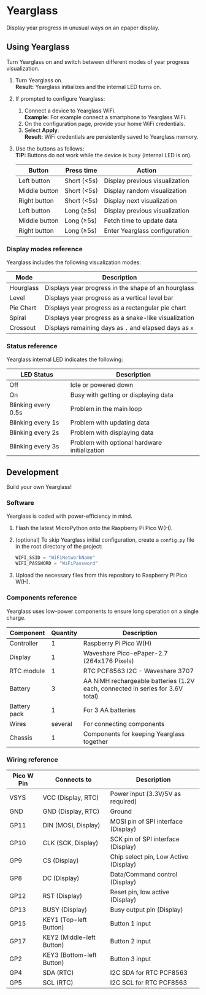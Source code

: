 # Yearglass

Display year progress in unusual ways on an epaper display.

## Using Yearglass

Turn Yearglass on and switch between different modes of year progress visualization.

1. Turn Yearglass on.  
    **Result:** Yearglass initializes and the internal LED turns on.
2. If prompted to configure Yearglass:
   1. Connect a device to Yearglass WiFi.  
    **Example:** For example connect a smartphone to Yearglass WiFi.
   2. On the configuration page, provide your home WiFi credentials.
   3. Select **Apply**.  
    **Result:** WiFi credentials are persistently saved to Yearglass memory.
3. Use the buttons as follows:  
    **TIP:** Buttons do not work while the device is busy (internal LED is on).

    | Button        | Press time  | Action                         |
    |---------------|-------------|--------------------------------|
    | Left button   | Short (<5s) | Display previous visualization |
    | Middle button | Short (<5s) | Display random visualization   |
    | Right button  | Short (<5s) | Display next visualization     |
    | Left button   | Long (≥5s)  | Display previous visualization |
    | Middle button | Long (≥5s)  | Fetch time to update data      |
    | Right button  | Long (≥5s)  | Enter Yearglass configuration  |

### Display modes reference

Yearglass includes the following visualization modes:

| Mode       | Description                                             |
|------------|---------------------------------------------------------|
| Hourglass  | Displays year progress in the shape of an hourglass     |
| Level      | Displays year progress as a vertical level bar          |
| Pie Chart  | Displays year progress as a rectangular pie chart       |
| Spiral     | Displays year progress as a snake-like visualization    |
| Crossout   | Displays remaining days as `.` and elapsed days as `x`  |

### Status reference

Yearglass internal LED indicates the following:

| LED Status                | Description                                   |
|---------------------------|-----------------------------------------------|
| Off                       | Idle or powered down                          |
| On                        | Busy with getting or displaying data          |
| Blinking every 0.5s       | Problem in the main loop                      |
| Blinking every 1s         | Problem with updating data                    |
| Blinking every 2s         | Problem with displaying data                  |
| Blinking every 3s         | Problem with optional hardware initialization |

## Development

Build your own Yearglass!

### Software

Yearglass is coded with power-efficiency in mind.

1. Flash the latest MicroPython onto the Raspberry Pi Pico W(H).
2. (optional) To skip Yearglass initial configuration, create a `config.py` file in the root directory of the project:  

    ```python
    WIFI_SSID = "WiFiNetworkName"
    WIFI_PASSWORD = "WiFiPassword"
    ```

3. Upload the necessary files from this repository to Raspberry Pi Pico W(H).

### Components reference

Yearglass uses low-power components to ensure long operation on a single charge.

| Component         | Quantity | Description                                                                    |
|-------------------|----------|--------------------------------------------------------------------------------|
| Controller        | 1        | Raspberry Pi Pico W(H)                                                         |
| Display           | 1        | Waveshare Pico-ePaper-2.7 (264x176 Pixels)                                     |
| RTC module        | 1        | RTC PCF8563 I2C - Waveshare 3707                                               |
| Battery           | 3        | AA NiMH rechargeable batteries (1.2V each, connected in series for 3.6V total) |
| Battery pack      | 1        | For 3 AA batteries                                                             |
| Wires             | several  | For connecting components                                                      |
| Chassis           | 1        | Components for keeping Yearglass together                                      |

### Wiring reference

| Pico W Pin      | Connects to                      | Description                              |
|-----------------|----------------------------------|------------------------------------------|
| VSYS            | VCC (Display, RTC)               | Power input (3.3V/5V as required)        |
| GND             | GND (Display, RTC)               | Ground                                   |
| GP11            | DIN (MOSI, Display)              | MOSI pin of SPI interface (Display)      |
| GP10            | CLK (SCK, Display)               | SCK pin of SPI interface (Display)       |
| GP9             | CS (Display)                     | Chip select pin, Low Active (Display)    |
| GP8             | DC (Display)                     | Data/Command control (Display)           |
| GP12            | RST (Display)                    | Reset pin, low active (Display)          |
| GP13            | BUSY (Display)                   | Busy output pin (Display)                |
| GP15            | KEY1 (Top-left Button)           | Button 1 input                           |
| GP17            | KEY2 (Middle-left Button)        | Button 2 input                           |
| GP2             | KEY3 (Bottom-left Button)        | Button 3 input                           |
| GP4             | SDA (RTC)                        | I2C SDA for RTC PCF8563                  |
| GP5             | SCL (RTC)                        | I2C SCL for RTC PCF8563                  |
